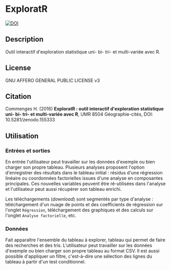 # ExploratR

[![DOI](https://zenodo.org/badge/53880634.svg)](https://zenodo.org/badge/latestdoi/53880634)

## Description

Outil interactif d'exploration statistique uni- bi- tri- et multi-variée avec R.

## License

GNU AFFERO GENERAL PUBLIC LICENSE v3

## Citation

Commenges H. (2016) **ExploratR : outil interactif d'exploration statistique uni- bi- tri- et multi-variée avec R**, UMR 8504 Géographie-cités, DOI: 10.5281/zenodo.155333

## Utilisation

### Entrées et sorties

En entrée l'utilisateur peut travailler sur les données d'exemple ou bien charger son propre tableau. Plusieurs analyses proposent l'option d'enregistrer des résultats dans le tableau initial : résidus d'une régression linéaire ou coordonnées factorielles issues d'une analyse en composantes principales. Ces nouvelles variables peuvent être ré-utilisées dans l'analyse et l'utilisateur peut aussi récupérer son tableau enrichi.

Les téléchargements (*download*) sont segmentés par type d'analyse : téléchargement d'un nuage de points et des coefficients de régression sur l'onglet `Régression`, téléchargement des graphiques et des calculs sur l'onglet `Analyse factorielle`, etc.

### Données

Fait apparaître l'ensemble du tableau à explorer, tableau qui permet de faire des recherches et des tris. L'utilisateur peut travailler sur les données d'exemple ou bien charger son propre tableau au format CSV. Il est aussi possible d'appliquer un filtre, c'est-à-dire une sélection des lignes du tableau à partir d'un test conditionnel.


